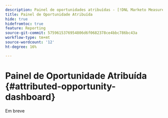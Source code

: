 ```yaml
---
description: Painel de oportunidades atribuídas - [!DNL Marketo Measure] - Produto
title: Painel de Oportunidade Atribuída
hide: true
hidefromtoc: true
feature: Reporting
source-git-commit: 5759615376954806d6f0682378ce4bbc786bc43a
workflow-type: tm+mt
source-wordcount: '12'
ht-degree: 16%

---
```


# Painel de Oportunidade Atribuída {#attributed-opportunity-dashboard}

Em breve
